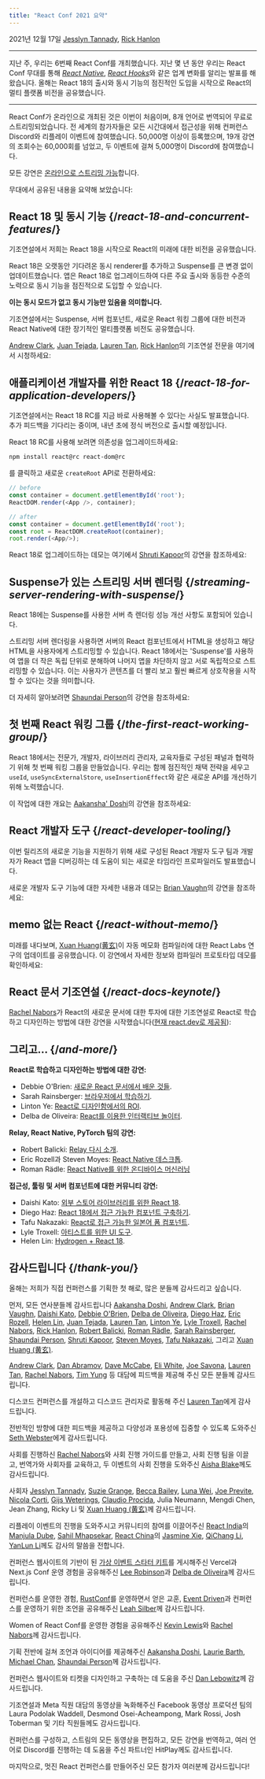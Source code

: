 ```yaml
---
title: "React Conf 2021 요약"
---
```


2021년 12월 17일 [Jesslyn Tannady](https://twitter.com/jtannady), [Rick Hanlon](https://twitter.com/rickhanlonii)

---

<Intro>

지난 주, 우리는 6번째 React Conf를 개최했습니다. 지난 몇 년 동안 우리는 React Conf 무대를 통해 [_React Native_](https://engineering.fb.com/2015/03/26/android/react-native-bringing-modern-web-techniques-to-mobile/), [_React Hooks_](https://reactjs.org/docs/hooks-intro.html)와 같은 업계 변화를 알리는 발표를 해왔습니다. 올해는 React 18의 출시와 동시 기능의 점진적인 도입을 시작으로 React의 멀티 플랫폼 비전을 공유했습니다.

</Intro>

---

React Conf가 온라인으로 개최된 것은 이번이 처음이며, 8개 언어로 번역되어 무료로 스트리밍되었습니다. 전 세계의 참가자들은 모든 시간대에서 접근성을 위해 컨퍼런스 Discord와 리플레이 이벤트에 참여했습니다. 50,000명 이상이 등록했으며, 19개 강연의 조회수는 60,000회를 넘었고, 두 이벤트에 걸쳐 5,000명이 Discord에 참여했습니다.

모든 강연은 [온라인으로 스트리밍 가능](https://www.youtube.com/watch?v=FZ0cG47msEk&list=PLNG_1j3cPCaZZ7etkzWA7JfdmKWT0pMsa)합니다.

무대에서 공유된 내용을 요약해 보았습니다:

## React 18 및 동시 기능 {/*react-18-and-concurrent-features*/}

기조연설에서 저희는 React 18을 시작으로 React의 미래에 대한 비전을 공유했습니다.

React 18은 오랫동안 기다려온 동시 renderer를 추가하고 Suspense를 큰 변경 없이 업데이트했습니다. 앱은 React 18로 업그레이드하여 다른 주요 출시와 동등한 수준의 노력으로 동시 기능을 점진적으로 도입할 수 있습니다.

**이는 동시 모드가 없고 동시 기능만 있음을 의미합니다.**

기조연설에서는 Suspense, 서버 컴포넌트, 새로운 React 워킹 그룹에 대한 비전과 React Native에 대한 장기적인 멀티플랫폼 비전도 공유했습니다.

[Andrew Clark](https://twitter.com/acdlite), [Juan Tejada](https://twitter.com/_jstejada), [Lauren Tan](https://twitter.com/potetotes), [Rick Hanlon](https://twitter.com/rickhanlonii)의 기조연설 전문을 여기에서 시청하세요:

<YouTubeIframe src="https://www.youtube.com/embed/FZ0cG47msEk" />

## 애플리케이션 개발자를 위한 React 18 {/*react-18-for-application-developers*/}

기조연설에서는 React 18 RC를 지금 바로 사용해볼 수 있다는 사실도 발표했습니다. 추가 피드백을 기다리는 중이며, 내년 초에 정식 버전으로 출시할 예정입니다.

React 18 RC를 사용해 보려면 의존성을 업그레이드하세요:

```bash
npm install react@rc react-dom@rc
```

를 클릭하고 새로운 `createRoot` API로 전환하세요:

```js
// before
const container = document.getElementById('root');
ReactDOM.render(<App />, container);

// after
const container = document.getElementById('root');
const root = ReactDOM.createRoot(container);
root.render(<App/>);
```

React 18로 업그레이드하는 데모는 여기에서 [Shruti Kapoor](https://twitter.com/shrutikapoor08)의 강연을 참조하세요:

<YouTubeIframe src="https://www.youtube.com/embed/ytudH8je5ko" />

## Suspense가 있는 스트리밍 서버 렌더링 {/*streaming-server-rendering-with-suspense*/}

React 18에는 Suspense를 사용한 서버 측 렌더링 성능 개선 사항도 포함되어 있습니다.

스트리밍 서버 렌더링을 사용하면 서버의 React 컴포넌트에서 HTML을 생성하고 해당 HTML을 사용자에게 스트리밍할 수 있습니다. React 18에서는 'Suspense'를 사용하여 앱을 더 작은 독립 단위로 분해하여 나머지 앱을 차단하지 않고 서로 독립적으로 스트리밍할 수 있습니다. 이는 사용자가 콘텐츠를 더 빨리 보고 훨씬 빠르게 상호작용을 시작할 수 있다는 것을 의미합니다.

더 자세히 알아보려면 [Shaundai Person](https://twitter.com/shaundai)의 강연을 참조하세요:

<YouTubeIframe src="https://www.youtube.com/embed/pj5N-Khihgc" />

## 첫 번째 React 워킹 그룹 {/*the-first-react-working-group*/}

React 18에서는 전문가, 개발자, 라이브러리 관리자, 교육자들로 구성된 패널과 협력하기 위해 첫 번째 워킹 그룹을 만들었습니다. 우리는 함께 점진적인 채택 전략을 세우고 `useId`, `useSyncExternalStore`, `useInsertionEffect`와 같은 새로운 API를 개선하기 위해 노력했습니다.

이 작업에 대한 개요는 [Aakansha' Doshi](https://twitter.com/aakansha1216)의 강연을 참조하세요:

<YouTubeIframe src="https://www.youtube.com/embed/qn7gRClrC9U" />

## React 개발자 도구 {/*react-developer-tooling*/}

이번 릴리즈의 새로운 기능을 지원하기 위해 새로 구성된 React 개발자 도구 팀과 개발자가 React 앱을 디버깅하는 데 도움이 되는 새로운 타임라인 프로파일러도 발표했습니다.

새로운 개발자 도구 기능에 대한 자세한 내용과 데모는 [Brian Vaughn](https://twitter.com/brian_d_vaughn)의 강연을 참조하세요:

<YouTubeIframe src="https://www.youtube.com/embed/oxDfrke8rZg" />

## memo 없는 React {/*react-without-memo*/}

미래를 내다보며, [Xuan Huang(黄玄)](https://twitter.com/Huxpro)이 자동 메모화 컴파일러에 대한 React Labs 연구의 업데이트를 공유했습니다. 이 강연에서 자세한 정보와 컴파일러 프로토타입 데모를 확인하세요:

<YouTubeIframe src="https://www.youtube.com/embed/lGEMwh32soc" />

## React 문서 기조연설 {/*react-docs-keynote*/}

[Rachel Nabors](https://twitter.com/rachelnabors)가 React의 새로운 문서에 대한 투자에 대한 기조연설로 React로 학습하고 디자인하는 방법에 대한 강연을 시작했습니다([현재 react.dev로 제공됨](/blog/2023/03/16/introducing-react-dev)):

<YouTubeIframe src="https://www.youtube.com/embed/mneDaMYOKP8" />

## 그리고... {/*and-more*/}

**React로 학습하고 디자인하는 방법에 대한 강연:**

* Debbie O'Brien: [새로운 React 문서에서 배운 것들](https://youtu.be/-7odLW_hG7s).
* Sarah Rainsberger: [브라우저에서 학습하기](https://youtu.be/5X-WEQflCL0).
* Linton Ye: [React로 디자인함에서의 ROI](https://youtu.be/7cPWmID5XAk).
* Delba de Oliveira: [React를 이용한 인터랙티브 놀이터](https://youtu.be/zL8cz2W0z34).

**Relay, React Native, PyTorch 팀의 강연:**

* Robert Balicki: [Relay 다시 소개](https://youtu.be/lhVGdErZuN4).
* Eric Rozell과 Steven Moyes: [React Native 데스크톱](https://youtu.be/9L4FFrvwJwY).
* Roman Rädle: [React Native를 위한 온디바이스 머신러닝](https://youtu.be/NLj73vrc2I8)

**접근성, 툴링 및 서버 컴포넌트에 대한 커뮤니티 강연:**

* Daishi Kato: [외부 스토어 라이브러리를 위한 React 18](https://youtu.be/oPfSC5bQPR8).
* Diego Haz: [React 18에서 접근 가능한 컴포넌트 구축하기](https://youtu.be/dcm8fjBfro8).
* Tafu Nakazaki: [React로 접근 가능한 일본어 폼 컴포넌트](https://youtu.be/S4a0QlsH0pU).
* Lyle Troxell: [아티스트를 위한 UI 도구](https://youtu.be/b3l4WxipF).
* Helen Lin: [Hydrogen + React 18](https://youtu.be/HS6vIYkSNks).

## 감사드립니다 {/*thank-you*/}

올해는 저희가 직접 컨퍼런스를 기획한 첫 해로, 많은 분들께 감사드리고 싶습니다.

먼저, 모든 연사분들께 감사드립니다 [Aakansha Doshi](https://twitter.com/aakansha1216), [Andrew Clark](https://twitter.com/acdlite), [Brian Vaughn](https://twitter.com/brian_d_vaughn), [Daishi Kato](https://twitter.com/dai_shi), [Debbie O'Brien](https://twitter.com/debs_obrien), [Delba de Oliveira](https://twitter.com/delba_oliveira), [Diego Haz](https://twitter.com/diegohaz), [Eric Rozell](https://twitter.com/EricRozell), [Helen Lin](https://twitter.com/wizardlyhel), [Juan Tejada](https://twitter.com/_jstejada), [Lauren Tan](https://twitter.com/potetotes), [Linton Ye](https://twitter.com/lintonye), [Lyle Troxell](https://twitter.com/lyle), [Rachel Nabors](https://twitter.com/rachelnabors), [Rick Hanlon](https://twitter.com/rickhanlonii), [Robert Balicki](https://twitter.com/StatisticsFTW), [Roman Rädle](https://twitter.com/raedle), [Sarah Rainsberger](https://twitter.com/sarah11918), [Shaundai Person](https://twitter.com/shaundai), [Shruti Kapoor](https://twitter.com/shrutikapoor08), [Steven Moyes](https://twitter.com/moyessa), [Tafu Nakazaki](https://twitter.com/hawaiiman0), 그리고  [Xuan Huang (黄玄)](https://twitter.com/Huxpro).

[Andrew Clark](https://twitter.com/acdlite), [Dan Abramov](https://twitter.com/dan_abramov), [Dave McCabe](https://twitter.com/mcc_abe), [Eli White](https://twitter.com/Eli_White), [Joe Savona](https://twitter.com/en_JS), [Lauren Tan](https://twitter.com/potetotes), [Rachel Nabors](https://twitter.com/rachelnabors), [Tim Yung](https://twitter.com/yungsters) 등 대담에 피드백을 제공해 주신 모든 분들께 감사드립니다.

디스코드 컨퍼런스를 개설하고 디스코드 관리자로 활동해 주신 [Lauren Tan](https://twitter.com/potetotes)에게 감사드립니다.

전반적인 방향에 대한 피드백을 제공하고 다양성과 포용성에 집중할 수 있도록 도와주신 [Seth Webster](https://twitter.com/sethwebster)에게 감사드립니다.

사회를 진행하신 [Rachel Nabors](https://twitter.com/rachelnabors)와 사회 진행 가이드를 만들고, 사회 진행 팀을 이끌고, 번역가와 사회자를 교육하고, 두 이벤트의 사회 진행을 도와주신 [Aisha Blake](https://twitter.com/AishaBlake)께도 감사드립니다.

사회자 [Jesslyn Tannady](https://twitter.com/jtannady), [Suzie Grange](https://twitter.com/missuze), [Becca Bailey](https://twitter.com/beccaliz), [Luna Wei](https://twitter.com/lunaleaps), [Joe Previte](https://twitter.com/jsjoeio), [Nicola Corti](https://twitter.com/Cortinico), [Gijs Weterings](https://twitter.com/gweterings), [Claudio Procida](https://twitter.com/claudiopro), Julia Neumann, Mengdi Chen, Jean Zhang, Ricky Li 및 [Xuan Huang (黄玄)](https://twitter.com/Huxpro)께 감사드립니다.

리플레이 이벤트의 진행을 도와주시고 커뮤니티의 참여를 이끌어주신 [React India](https://www.reactindia.io/)의 [Manjula Dube](https://twitter.com/manjula_dube), [Sahil Mhapsekar](https://twitter.com/apheri0), [React China](https://twitter.com/ReactChina)의 [Jasmine Xie](https://twitter.com/jasmine_xby), [QiChang Li](https://twitter.com/QCL15), [YanLun Li](https://twitter.com/anneincoding)께도 감사의 말씀을 전합니다.

컨퍼런스 웹사이트의 기반이 된 [가상 이벤트 스타터 키트](https://vercel.com/virtual-event-starter-kit)를 게시해주신 Vercel과 Next.js Conf 운영 경험을 공유해주신 [Lee Robinson](https://twitter.com/leeerob)과 [Delba de Oliveira](https://twitter.com/delba_oliveira)께 감사드립니다.

컨퍼런스를 운영한 경험, [RustConf](https://rustconf.com/)를 운영하면서 얻은 교훈, [Event Driven](https://leanpub.com/eventdriven/)과 컨퍼런스를 운영하기 위한 조언을 공유해주신 [Leah Silber](https://twitter.com/wifelette)께 감사드립니다.

Women of React Conf를 운영한 경험을 공유해주신 [Kevin Lewis](https://twitter.com/_phzn)와 [Rachel Nabors](https://twitter.com/rachelnabors)께 감사드립니다.

기획 전반에 걸쳐 조언과 아이디어를 제공해주신 [Aakansha Doshi](https://twitter.com/aakansha1216), [Laurie Barth](https://twitter.com/laurieontech), [Michael Chan](https://twitter.com/chantastic), [Shaundai Person](https://twitter.com/shaundai)께 감사드립니다.

컨퍼런스 웹사이트와 티켓을 디자인하고 구축하는 데 도움을 주신 [Dan Lebowitz](https://twitter.com/lebo)께 감사드립니다.

기조연설과 Meta 직원 대담의 동영상을 녹화해주신 Facebook 동영상 프로덕션 팀의 Laura Podolak Waddell, Desmond Osei-Acheampong, Mark Rossi, Josh Toberman 및 기타 직원들께도 감사드립니다.

컨퍼런스를 구성하고, 스트림의 모든 동영상을 편집하고, 모든 강연을 번역하고, 여러 언어로 Discord를 진행하는 데 도움을 주신 파트너인 HitPlay께도 감사드립니다.

마지막으로, 멋진 React 컨퍼런스를 만들어주신 모든 참가자 여러분께 감사드립니다!
